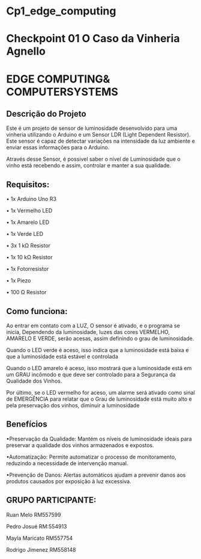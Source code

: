 # Cp1_edge_computing
# Checkpoint 01 O Caso da Vinheria Agnello
# EDGE COMPUTING& COMPUTERSYSTEMS 

## Descrição do Projeto

Este é um projeto de sensor de luminosidade desenvolvido para uma vinheria utilizando o Arduino e um Sensor LDR (Light Dependent Resistor). Este sensor é capaz de detectar variações na intensidade da luz ambiente e enviar essas informações para o Arduino. 

Através desse Sensor, é possivel saber o nível de Luminosidade que o vinho está recebendo e assim, controlar e manter a sua qualidade.


## Requisitos: 

• 1x Arduino Uno R3

• 1x Vermelho LED 

• 1x Amarelo LED 

• 1x Verde LED 

• 3x 1 kΩ Resistor

• 1x 10 kΩ Resistor

• 1x Fotorresistor

• 1x Piezo

• 100 Ω Resistor

## Como funciona: 

Ao entrar em contato com a LUZ, O sensor é ativado, e o programa se inicia, Dependendo da luminosidade, luzes das cores VERMELHO, AMARELO E VERDE, serão acesas, assim definindo
o grau de luminosidade.

Quando o LED verde é aceso, isso indica que a luminosidade está baixa e que a luminosidade está estável e controlada

Quando o LED amarelo é aceso, isso mostrará que a luminosidade está em um GRAU incômodo e que deve ser controlado para a Segurança da Qualidade dos Vinhos.

Por último, se o LED vermelho for aceso, um alarme será ativado como sinal de EMERGÊNCIA para relatar que o Grau de luminosidade está muito alto e pela preservação dos vinhos, diminuir a luminosidade

## Benefícios
•Preservação da Qualidade: Mantém os níveis de luminosidade ideais para preservar a qualidade dos vinhos armazenados e expostos.

•Automatização: Permite automatizar o processo de monitoramento, reduzindo a necessidade de intervenção manual.

•Prevenção de Danos: Alertas automáticos ajudam a prevenir danos aos produtos causados por exposição à luz excessiva.

## GRUPO PARTICIPANTE:

Ruan Melo RM557599

Pedro Josué RM:554913

Mayla Maricato RM557754

Rodrigo Jimenez RM558148
